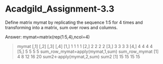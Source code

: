 # Acadgild_Assignment-3.3
Define matrix mymat by replicating the sequence 1:5 for 4 times and
transforming into a matrix, sum over rows and columns.

Answer: mymat=matrix(rep(1:5,4),ncol=4)
> mymat
     [,1] [,2] [,3] [,4]
[1,]    1    1    1    1
[2,]    2    2    2    2
[3,]    3    3    3    3
[4,]    4    4    4    4
[5,]    5    5    5    5
> sum_row_mymat=apply(mymat,1,sum)
> sum_row_mymat
[1]  4  8 12 16 20
sum2<-apply(mymat,2,sum)
> sum2
[1] 15 15 15 15
